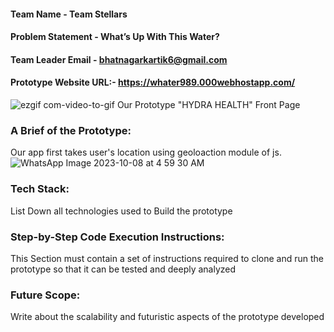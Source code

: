 #### Team Name - Team Stellars
#### Problem Statement - What’s Up With This Water?
#### Team Leader Email - bhatnagarkartik6@gmail.com

#### Prototype Website URL:- https://whater989.000webhostapp.com/

![ezgif com-video-to-gif](https://github.com/mediachain/mediachain-website/assets/72219613/2b06670b-55a9-43c3-a06a-2f6f16d3d4fd)
Our Prototype "HYDRA HEALTH" Front Page


### A Brief of the Prototype:
 Our app first takes user's location using geoloaction module of js.
 ![WhatsApp Image 2023-10-08 at 4 59 30 AM](https://github.com/mediachain/mediachain-website/assets/72219613/8863abdf-d0c3-4a27-be7f-8394876d8191)

  
### Tech Stack: 
   List Down all technologies used to Build the prototype
   
### Step-by-Step Code Execution Instructions:
  This Section must contain a set of instructions required to clone and run the prototype so that it can be tested and deeply analyzed
  
### Future Scope:
   Write about the scalability and futuristic aspects of the prototype developed
